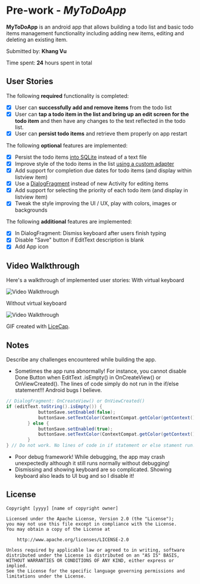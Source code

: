 
# Pre-work - *MyToDoApp*

**MyToDoApp** is an android app that allows building a todo list and basic todo items management functionality including adding new items, editing and deleting an existing item.

Submitted by: **Khang Vu**

Time spent: **24** hours spent in total

## User Stories

The following **required** functionality is completed:

* [x] User can **successfully add and remove items** from the todo list
* [x] User can **tap a todo item in the list and bring up an edit screen for the todo item** and then have any changes to the text reflected in the todo list.
* [x] User can **persist todo items** and retrieve them properly on app restart

The following **optional** features are implemented:

* [x] Persist the todo items [into SQLite](http://guides.codepath.com/android/Persisting-Data-to-the-Device#sqlite) instead of a text file
* [x] Improve style of the todo items in the list [using a custom adapter](http://guides.codepath.com/android/Using-an-ArrayAdapter-with-ListView)
* [x] Add support for completion due dates for todo items (and display within listview item)
* [x] Use a [DialogFragment](http://guides.codepath.com/android/Using-DialogFragment) instead of new Activity for editing items
* [x] Add support for selecting the priority of each todo item (and display in listview item)
* [x] Tweak the style improving the UI / UX, play with colors, images or backgrounds

The following **additional** features are implemented:

* [x] In DialogFragment: Dismiss keyboard after users finish typing
* [x] Disable "Save" button if EditText description is blank
* [x] Add App icon

## Video Walkthrough 

Here's a walkthrough of implemented user stories:
With virtual keyboard

<img src='http://i.imgur.com/2PjhjQ0.gif' title='With virtual keyboard' width='' alt='Video Walkthrough' />

Without virtual keyboard

<img src='http://i.imgur.com/2PjhjQ0.gif' title='Without virtual keyboard' width='' alt='Video Walkthrough' />

GIF created with [LiceCap](http://www.cockos.com/licecap/).

## Notes

Describe any challenges encountered while building the app.
- Sometimes the app runs abnormally! For instance, you cannot disable Done Button when EditText .isEmpty() in OnCreateView() or OnViewCreated(). The lines of code simply do not run in the if/else statement!!! Android bugs I believe.
```Java
// DialogFragment: OnCreateView() or OnViewCreated()
if (editText.toString().isEmpty()) {
            buttonSave.setEnabled(false);
            buttonSave.setTextColor(ContextCompat.getColor(getContext(), R.color.gray));
        } else {
            buttonSave.setEnabled(true);
            buttonSave.setTextColor(ContextCompat.getColor(getContext(), R.color.dark_blue));
        }
} // Do not work. No lines of code in if statement or else stament run!
```
- Poor debug framework! While debugging, the app may crash unexpectedly although it still runs normally without debugging!
- Dismissing and showing keyboard are so complicated. Showing keyboard also leads to UI bug and so I disable it!

## License

    Copyright [yyyy] [name of copyright owner]

    Licensed under the Apache License, Version 2.0 (the "License");
    you may not use this file except in compliance with the License.
    You may obtain a copy of the License at

        http://www.apache.org/licenses/LICENSE-2.0

    Unless required by applicable law or agreed to in writing, software
    distributed under the License is distributed on an "AS IS" BASIS,
    WITHOUT WARRANTIES OR CONDITIONS OF ANY KIND, either express or implied.
    See the License for the specific language governing permissions and
    limitations under the License.
